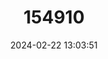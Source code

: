 ---
title: "154910"
category: "Apogon neotes"
draft: false
date: 2024-02-22 13:03:51
languages:
  English: ["Neotenous Cardinalfish", "Mini Cardinalfish"]
---